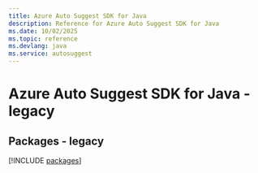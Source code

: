 ```yaml
---
title: Azure Auto Suggest SDK for Java
description: Reference for Azure Auto Suggest SDK for Java
ms.date: 10/02/2025
ms.topic: reference
ms.devlang: java
ms.service: autosuggest
---
```

# Azure Auto Suggest SDK for Java - legacy
## Packages - legacy
[!INCLUDE [packages](auto-suggest-index.md)]